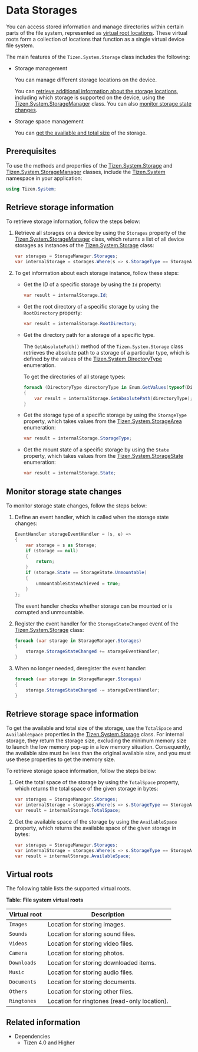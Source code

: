 # Data Storages


You can access stored information and manage directories within certain parts of the file system, represented as [virtual root locations](#virtualroots). These virtual roots form a collection of locations that function as a single virtual device file system.

The main features of the `Tizen.System.Storage` class includes the following:

-   Storage management

    You can manage different storage locations on the device.

    You can [retrieve additional information about the storage locations](#storage), including which storage is supported on the device, using the [Tizen.System.StorageManager](/application/dotnet/api/TizenFX/latest/api/Tizen.System.StorageManager.html) class. You can also [monitor storage state changes](#state).

-   Storage space management

    You can [get the available and total size](#space) of the storage.

## Prerequisites

To use the methods and properties of the [Tizen.System.Storage](/application/dotnet/api/TizenFX/latest/api/Tizen.System.Storage.html) and [Tizen.System.StorageManager](/application/dotnet/api/TizenFX/latest/api/Tizen.System.StorageManager.html) classes, include the [Tizen.System](/application/dotnet/api/TizenFX/latest/api/Tizen.System.html) namespace in your application:

```csharp
using Tizen.System;
```

<a name="storage"></a>
## Retrieve storage information

To retrieve storage information, follow the steps below:

1.  Retrieve all storages on a device by using the `Storages` property of the [Tizen.System.StorageManager](/application/dotnet/api/TizenFX/latest/api/Tizen.System.StorageManager.html) class, which returns a list of all device storages as instances of the [Tizen.System.Storage](/application/dotnet/api/TizenFX/latest/api/Tizen.System.Storage.html) class:

    ```csharp
    var storages = StorageManager.Storages;
    var internalStorage = storages.Where(s => s.StorageType == StorageArea.Internal).FirstOrDefault();
    ```

2.  To get information about each storage instance, follow these steps:
    -   Get the ID of a specific storage by using the `Id` property:

        ```csharp
        var result = internalStorage.Id;
        ```

    -   Get the root directory of a specific storage by using the `RootDirectory` property:

        ```csharp
        var result = internalStorage.RootDirectory;
        ```

    -   Get the directory path for a storage of a specific type.

        The `GetAbsolutePath()` method of the `Tizen.System.Storage` class retrieves the absolute path to a storage of a particular type, which is defined by the values of the [Tizen.System.DirectoryType](/application/dotnet/api/TizenFX/latest/api/Tizen.System.DirectoryType.html) enumeration.

        To get the directories of all storage types:

        ```csharp
        foreach (DirectoryType directoryType in Enum.GetValues(typeof(DirectoryType)))
        {
            var result = internalStorage.GetAbsolutePath(directoryType);
        }
        ```

    -   Get the storage type of a specific storage by using the `StorageType` property, which takes values from the [Tizen.System.StorageArea](/application/dotnet/api/TizenFX/latest/api/Tizen.System.StorageArea.html) enumeration:

        ```csharp
        var result = internalStorage.StorageType;
        ```

    -   Get the mount state of a specific storage by using the `State` property, which takes values from the [Tizen.System.StorageState](/application/dotnet/api/TizenFX/latest/api/Tizen.System.StorageState.html) enumeration:

        ```csharp
        var result = internalStorage.State;
        ```

<a name="state"></a>
## Monitor storage state changes

To monitor storage state changes, follow the steps below:

1.  Define an event handler, which is called when the storage state changes:

    ```csharp
    EventHandler storageEventHandler = (s, e) =>
    {
        var storage = s as Storage;
        if (storage == null)
        {
            return;
        }
        if (storage.State == StorageState.Unmountable)
        {
            unmountableStateAchieved = true;
        }
    };
    ```

    The event handler checks whether storage can be mounted or is corrupted and unmountable.

2.  Register the event handler for the `StorageStateChanged` event of the [Tizen.System.Storage](/application/dotnet/api/TizenFX/latest/api/Tizen.System.Storage.html) class:

    ```csharp
    foreach (var storage in StorageManager.Storages)
    {
        storage.StorageStateChanged += storageEventHandler;
    }
    ```

3.  When no longer needed, deregister the event handler:

    ```csharp
    foreach (var storage in StorageManager.Storages)
    {
        storage.StorageStateChanged -= storageEventHandler;
    }
    ```

<a name="space"></a>
## Retrieve storage space information

To get the available and total size of the storage, use the `TotalSpace` and `AvailableSpace` properties in the [Tizen.System.Storage](/application/dotnet/api/TizenFX/latest/api/Tizen.System.Storage.html) class. For internal storage, they return the storage size, excluding the minimum memory size to launch the low memory pop-up in a low memory situation. Consequently, the available size must be less than the original available size, and you must use these properties to get the memory size.

To retrieve storage space information, follow the steps below:

1.  Get the total space of the storage by using the `TotalSpace` property, which returns the total space of the given storage in bytes:

    ```csharp
    var storages = StorageManager.Storages;
    var internalStorage = storages.Where(s => s.StorageType == StorageArea.Internal).FirstOrDefault();
    var result = internalStorage.TotalSpace;
    ```

2.  Get the available space of the storage by using the `AvailableSpace` property, which returns the available space of the given storage in bytes:

    ```csharp
    var storages = StorageManager.Storages;
    var internalStorage = storages.Where(s => s.StorageType == StorageArea.Internal).FirstOrDefault();
    var result = internalStorage.AvailableSpace;
    ```

<a name="virtualroots"></a>
## Virtual roots

The following table lists the supported virtual roots.

**Table: File system virtual roots**

| Virtual root | Description                              |
|------------|----------------------------------------|
| `Images`     | Location for storing images.             |
| `Sounds`     | Location for storing sound files.        |
| `Videos`     | Location for storing video files.        |
| `Camera`     | Location for storing photos.             |
| `Downloads`  | Location for storing downloaded items.   |
| `Music`      | Location for storing audio files.        |
| `Documents`  | Location for storing documents.          |
| `Others`     | Location for storing other files.        |
| `Ringtones`  | Location for ringtones (read-only location). |



## Related information
* Dependencies
  -   Tizen 4.0 and Higher

